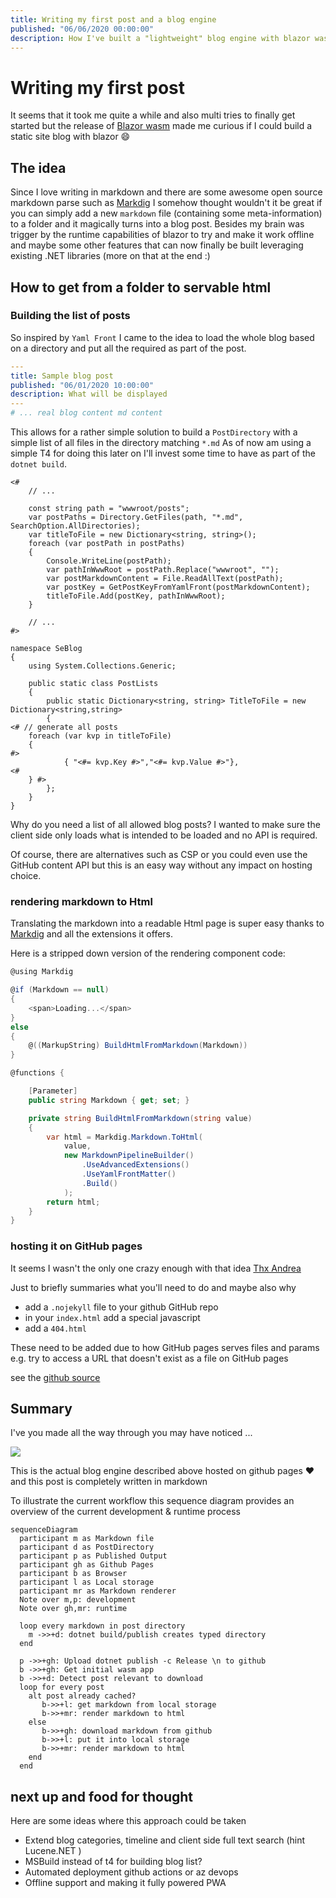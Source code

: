 ```yaml
---
title: Writing my first post and a blog engine
published: "06/06/2020 00:00:00"
description: How I've built a "lightweight" blog engine with blazor wasm and how to host it on github pages. In oder words a minimalistic approach to host a blog.
---
```


# Writing my first post

It seems that it took me quite a while and also multi tries to finally get started but the release of [Blazor wasm](https://devblogs.microsoft.com/aspnet/blazor-webassembly-3-2-0-now-available/) made me curious if I could build a static site blog with blazor :smile:

## The idea

Since I love writing in markdown and there are some awesome open source markdown parse such as [Markdig](https://github.com/lunet-io/markdig) I somehow thought wouldn't it be great if you can simply add a new `markdown` file (containing some meta-information) to a folder and it magically turns into a blog post. 
Besides my brain was trigger by the runtime capabilities of blazor to try and make it work offline and maybe some other features that can now finally be built leveraging existing .NET libraries (more on that at the end :) 


## How to get from a folder to servable html

### Building the list of posts
So inspired by `Yaml Front` I came to the idea to load the whole blog based on a directory and put all the required as part of the post.

``` yaml
---
title: Sample blog post
published: "06/01/2020 10:00:00"
description: What will be displayed 
---
# ... real blog content md content

```

This allows for a rather simple solution to build a `PostDirectory` with a simple list of all files in the directory matching `*.md`
As of now am using a simple T4 for doing this later on I'll invest some time to have as part of the `dotnet build`.

``` t4
<#
    // ...

    const string path = "wwwroot/posts";
    var postPaths = Directory.GetFiles(path, "*.md", SearchOption.AllDirectories);
    var titleToFile = new Dictionary<string, string>();
    foreach (var postPath in postPaths)
    {
        Console.WriteLine(postPath);
        var pathInWwwRoot = postPath.Replace("wwwroot", "");
        var postMarkdownContent = File.ReadAllText(postPath);
        var postKey = GetPostKeyFromYamlFront(postMarkdownContent);
        titleToFile.Add(postKey, pathInWwwRoot);
    }

    // ... 
#>

namespace SeBlog
{
    using System.Collections.Generic;

    public static class PostLists
    {
        public static Dictionary<string, string> TitleToFile = new Dictionary<string,string>
        {
<# // generate all posts
    foreach (var kvp in titleToFile)
    {
#>
            { "<#= kvp.Key #>","<#= kvp.Value #>"},
<#
    } #>
        };
    }
}
```
 Why do you need a list of all allowed blog posts? 
 I wanted to make sure the client side only loads what is intended to be loaded and no API is required.
 
 
 Of course, there are alternatives such as CSP or you could even use the GitHub content API but this is an easy way without any impact on hosting choice.

### rendering markdown to Html

Translating the markdown into a readable Html page is super easy thanks to [Markdig](https://github.com/lunet-io/markdig) and all the extensions it offers.

Here is a stripped down version of the rendering component code:

``` csharp
@using Markdig

@if (Markdown == null)
{
    <span>Loading...</span>
}
else
{
    @((MarkupString) BuildHtmlFromMarkdown(Markdown))
}

@functions {

    [Parameter]
    public string Markdown { get; set; }

    private string BuildHtmlFromMarkdown(string value)
    {
        var html = Markdig.Markdown.ToHtml(
            value,
            new MarkdownPipelineBuilder()
                .UseAdvancedExtensions()
                .UseYamlFrontMatter()
                .Build()
            );
        return html;
    }
}
```

### hosting it on GitHub pages

It seems I wasn't the only one crazy enough with that idea [Thx Andrea](https://dev.to/cirio/hosting-blazor-webassembly-app-on-github-pages-137k)

Just to briefly summaries what you'll need to do and maybe also why
- add a `.nojekyll` file  to your github GitHub repo
- in your `index.html` add a special javascript 
- add a `404.html`

These need to be added due to how GitHub pages serves files and params e.g. try to access a URL that doesn't exist as a file on GitHub pages

see the [github source](https://github.com/SbiCA/SeBlog)

## Summary

I've you made all the way through you may have noticed ... 

![](https://media.giphy.com/media/d3Kq5w84bzlBLVDO/source.gif)

This is the actual blog engine described above hosted on github pages :heart: and this post is completely written in markdown 

To illustrate the current workflow this sequence diagram provides an overview of the current development & runtime process

```mermaid
sequenceDiagram
  participant m as Markdown file 
  participant d as PostDirectory 
  participant p as Published Output
  participant gh as Github Pages 
  participant b as Browser
  participant l as Local storage
  participant mr as Markdown renderer
  Note over m,p: development 
  Note over gh,mr: runtime

  loop every markdown in post directory
    m ->>+d: dotnet build/publish creates typed directory
  end

  p ->>+gh: Upload dotnet publish -c Release \n to github
  b ->>+gh: Get initial wasm app
  b ->>+d: Detect post relevant to download
  loop for every post
    alt post already cached?
       b->>+l: get markdown from local storage
       b->>+mr: render markdown to html
    else
       b->>+gh: download markdown from github
       b->>+l: put it into local storage
       b->>+mr: render markdown to html
    end
  end

```

## next up and food for thought

Here are some ideas where this approach could be taken
- Extend blog categories, timeline and client side full text search (hint Lucene.NET )
- MSBuild instead of t4 for building blog list?
- Automated deployment github actions or az devops
- Offline support and making it fully powered PWA
